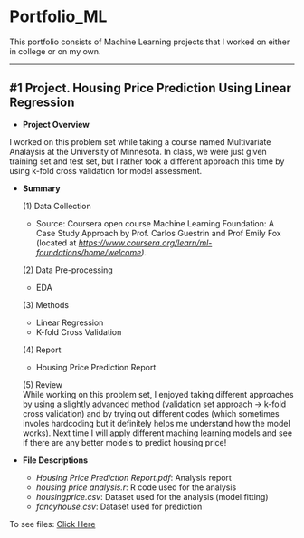 # Portfolio_ML

This portfolio consists of Machine Learning projects that I worked on either in college or on my own. 

---

## #1 Project. Housing Price Prediction Using Linear Regression

- **Project Overview**

I worked on this problem set while taking a course named Multivariate Analaysis at the University of Minnesota. In class, we were just given training set and test set, but I rather took a different approach this time by using k-fold cross validation for model assessment.  




- **Summary**

   (1) Data Collection     
   - Source: Coursera open course Machine Learning Foundation: A Case Study Approach by Prof. Carlos Guestrin and Prof Emily Fox (located at *https://www.coursera.org/learn/ml-foundations/home/welcome)*.   
   
   
   (2) Data Pre-processing  
   - EDA  
   
   
   (3) Methods
   - Linear Regression  
   - K-fold Cross Validation  
   
   
   (4) Report  
   - Housing Price Prediction Report
   
   
   (5) Review  
    While working on this problem set, I enjoyed taking different approaches by using a slightly advanced method (validation set approach -> k-fold cross validation) and by trying out different codes (which sometimes involes hardcoding but it definitely helps me understand how the model works). Next time I will apply different maching learning models and see if there are any better models to predict housing price!   


- **File Descriptions**
   - *Housing Price Prediction Report.pdf*: Analysis report
   - *housing price analysis.r*: R code used for the analysis
   - *housingprice.csv*: Dataset used for the analysis (model fitting)
   - *fancyhouse.csv*: Dataset used for prediction


To see files: [Click Here](https://github.com/jjpark0727/Portfolio_Statistical_Analysis/tree/main/Ordinal%20Logistic%20Regression)
